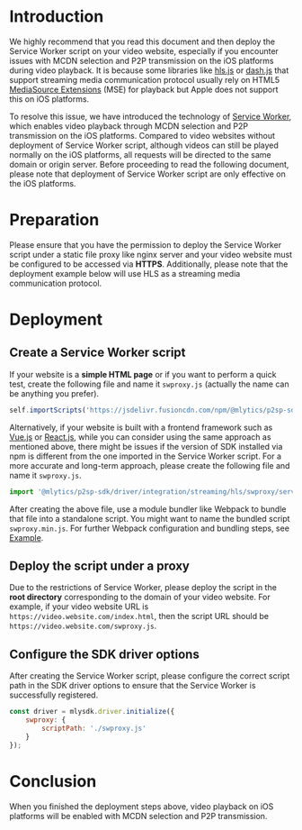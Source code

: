 # Introduction

We highly recommend that you read this document and then deploy the Service Worker script on your video website, especially if you encounter issues with MCDN selection and P2P transmission on the iOS platforms during video playback. It is because some libraries like [hls.js](https://github.com/video-dev/hls.js/) or [dash.js](https://github.com/Dash-Industry-Forum/dash.js/) that support streaming media communication protocol usually rely on HTML5 [MediaSource Extensions](https://developer.mozilla.org/en-US/docs/Web/API/Media_Source_Extensions_API) (MSE) for playback but Apple does not support this on iOS platforms.

To resolve this issue, we have introduced the technology of [Service Worker](https://developer.mozilla.org/en-US/docs/Web/API/Service_Worker_API), which enables video playback through MCDN selection and P2P transmission on the iOS platforms. Compared to video websites without deployment of Service Worker script, although videos can still be played normally on the iOS platforms, all requests will be directed to the same domain or origin server. Before proceeding to read the following document, please note that deployment of Service Worker script are only effective on the iOS platforms.

# Preparation

Please ensure that you have the permission to deploy the Service Worker script under a static file proxy like nginx server and your video website must be configured to be accessed via **HTTPS**. Additionally, please note that the deployment example below will use HLS as a streaming media communication protocol.

# Deployment

## Create a Service Worker script

If your website is a **simple HTML page** or if you want to perform a quick test, create the following file and name it `swproxy.js` (actually the name can be anything you prefer).

```javascript
self.importScripts('https://jsdelivr.fusioncdn.com/npm/@mlytics/p2sp-sdk@latest/bundle/integration/streaming/swproxy-hls.min.js');
```

Alternatively, if your website is built with a frontend framework such as [Vue.js](https://vuejs.org/) or [React.js](https://react.dev/), while you can consider using the same approach as mentioned above, there might be issues if the version of SDK installed via npm is different from the one imported in the Service Worker script. For a more accurate and long-term approach, please create the following file and name it `swproxy.js`.

```javascript
import '@mlytics/p2sp-sdk/driver/integration/streaming/hls/swproxy/server';
```

After creating the above file, use a module bundler like Webpack to bundle that file into a standalone script. You might want to name the bundled script `swproxy.min.js`. For further Webpack configuration and bundling steps, see [Example](https://github.com/mlytics/mly-stream-sdk-guide/tree/main/Web%20SDK/Knowledge/SDK%20service%20worker%20deployment).

## Deploy the script under a proxy

Due to the restrictions of Service Worker, please deploy the script in the **root directory** corresponding to the domain of your video website. For example, if your video website URL is `https://video.website.com/index.html`, then the script URL should be `https://video.website.com/swproxy.js`.

## Configure the SDK driver options

After creating the Service Worker script, please configure the correct script path in the SDK driver options to ensure that the Service Worker is successfully registered.

```javascript
const driver = mlysdk.driver.initialize({
    swproxy: {
        scriptPath: './swproxy.js'
    }
});
```

# Conclusion

When you finished the deployment steps above, video playback on iOS platforms will be enabled with MCDN selection and P2P transmission.
